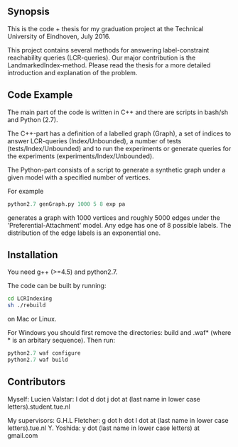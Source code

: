 ## Synopsis

This is the code + thesis for my graduation project at the Technical University of Eindhoven, July 2016.

This project contains several methods for answering label-constraint reachability queries (LCR-queries). Our major contribution is the LandmarkedIndex-method. Please read the thesis for a more detailed introduction and explanation of the problem.

## Code Example

The main part of the code is written in C++ and there are scripts in bash/sh and Python (2.7).

The C++-part has a definition of a labelled graph (Graph), a set of indices to answer LCR-queries (Index/Unbounded), a number of tests (tests/Index/Unbounded) and to run the experiments or generate queries for the experiments (experiments/Index/Unbounded).

The Python-part consists of a script to generate a synthetic graph under a given model with a specified number of vertices.

For example

```python
python2.7 genGraph.py 1000 5 8 exp pa
```

generates a graph with 1000 vertices and roughly 5000 edges under the 'Preferential-Attachment' model. Any edge has one of 8 possible labels. The distribution of the edge labels is an exponential one.

## Installation

You need g++ (>=4.5) and python2.7.

The code can be built by running:

```sh
cd LCRIndexing
sh ./rebuild
```

on Mac or Linux. 

For Windows you should first remove the directories: build and .waf* (where * is an arbitary sequence). Then run:

```python
python2.7 waf configure
python2.7 waf build
```

## Contributors

Myself: 
Lucien Valstar: l dot d dot j dot at (last name in lower case letters).student.tue.nl

My supervisors:
G.H.L Fletcher: g dot h dot l dot at (last name in lower case letters).tue.nl
Y. Yoshida: y dot (last name in lower case letters) at gmail.com


